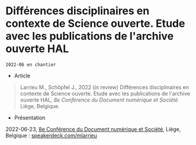 
# Différences disciplinaires en contexte de Science ouverte. Etude avec les publications de l'archive ouverte HAL

`2022-06 en chantier`


* Article

> Larrieu M., Schöpfel J., 2022 (in review) Différences disciplinaires en contexte de Science ouverte. Etude avec les publications de l'archive ouverte HAL, _8e Conférence du Document numérique et Société_. Liège, Belgique.

* Présentation 

2022-06-23, [8e Conférence du Document numérique et Société](https://docsoc2022.sciencesconf.org/), Liège, Belgique : [speakerdeck.com/mlarrieu](https://speakerdeck.com/mlarrieu/differences-disciplinaires-en-contexte-de-science-ouverte)



<!--
"""
memo variance, ecart type & surtout coefficient de variation
https://fr.wikipedia.org/wiki/Indicateur_de_dispersion#%C3%89cart_moyen
https://fr.khanacademy.org/math/be-4eme-secondaire2/x213a6fc6f6c9e122:statistiques-1/x213a6fc6f6c9e122:variance-et-ecart-type/a/calculating-standard-deviation-step-by-step
https://fr.khanacademy.org/math/be-4eme-secondaire2/x213a6fc6f6c9e122:statistiques-1/x213a6fc6f6c9e122:variance-et-ecart-type/a/population-and-sample-standard-deviation-review
https://fr.khanacademy.org/math/be-4eme-secondaire2/x213a6fc6f6c9e122:statistiques-1/x213a6fc6f6c9e122:variance-et-ecart-type/v/review-and-intuition-why-we-divide-by-n-1-for-the-unbiased-sample-variance
https://fr.wikipedia.org/wiki/Coefficient_de_variation

"""
-->
